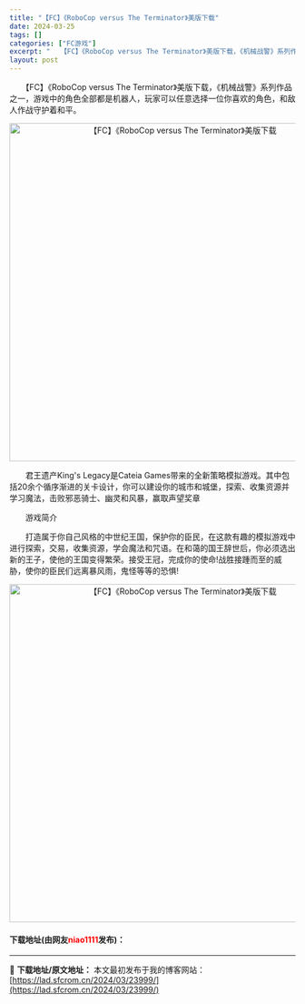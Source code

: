 ```yaml
---
title: "【FC】《RoboCop versus The Terminator》美版下载"
date: 2024-03-25
tags: []
categories: ["FC游戏"]
excerpt: "　　【FC】《RoboCop versus The Terminator》美版下载，《机械战警》系列作品之一，游戏中的角色全部都是机器人，玩家可以任意选择一位你喜欢的角色，和敌人作战守护着和平。 　　君王遗产King&#039;s Legacy是Cateia Games带来的全新策略模拟游戏。其中包括&hellip;"
layout: post
---
```


 <p>　　【FC】《RoboCop versus The Terminator》美版下载，《机械战警》系列作品之一，游戏中的角色全部都是机器人，玩家可以任意选择一位你喜欢的角色，和敌人作战守护着和平。</p> <p align="center"><img align="" border="0" src="https://lad.sfcrom.cn/wp-content/uploads/2024/03/20240325_660198ff8a5d6.png" width="595" alt="【FC】《RoboCop versus The Terminator》美版下载" /></p> <p>　　君王遗产King&#39;s Legacy是Cateia Games带来的全新策略模拟游戏。其中包括20余个循序渐进的关卡设计，你可以建设你的城市和城堡，探索、收集资源并学习魔法，击败邪恶骑士、幽灵和风暴，赢取声望奖章</p> <p>　　游戏简介</p> <p>　　打造属于你自己风格的中世纪王国，保护你的臣民，在这款有趣的模拟游戏中进行探索，交易，收集资源，学会魔法和咒语。在和蔼的国王辞世后，你必须选出新的王子，使他的王国变得繁荣。接受王冠，完成你的使命!战胜接踵而至的威胁，使你的臣民们远离暴风雨，鬼怪等等的恐惧!</p> <p align="center"><img align="" border="0" src="https://lad.sfcrom.cn/wp-content/uploads/2024/03/20240325_660199010f28a.png" width="595" alt="【FC】《RoboCop versus The Terminator》美版下载" /></p> <p><h4>下载地址(由网友<font color="red">niao1111</font>发布)：</h4></p> 

---
📖 **下载地址/原文地址：** 本文最初发布于我的博客网站：[https://lad.sfcrom.cn/2024/03/23999/](https://lad.sfcrom.cn/2024/03/23999/)

